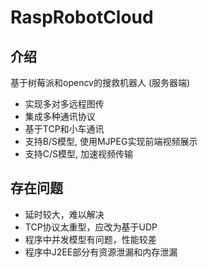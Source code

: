 # RaspRobotCloud
## 介绍 
基于树莓派和opencv的搜救机器人 (服务器端) 
* 实现多对多远程图传 
* 集成多种通讯协议
* 基于TCP和小车通讯
* 支持B/S模型, 使用MJPEG实现前端视频展示
* 支持C/S模型, 加速视频传输

## 存在问题
* 延时较大，难以解决
* TCP协议太重型，应改为基于UDP
* 程序中并发模型有问题，性能较差
* 程序中J2EE部分有资源泄漏和内存泄漏
